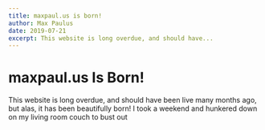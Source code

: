 ```yaml
---
title: maxpaul.us is born!
author: Max Paulus
date: 2019-07-21
excerpt: This website is long overdue, and should have...
---
```


# maxpaul.us Is Born!

This website is long overdue, and should have been live many months ago, but alas, it has been beautifully born! ​I took a weekend and hunkered down on my living room couch to ​bust out 
